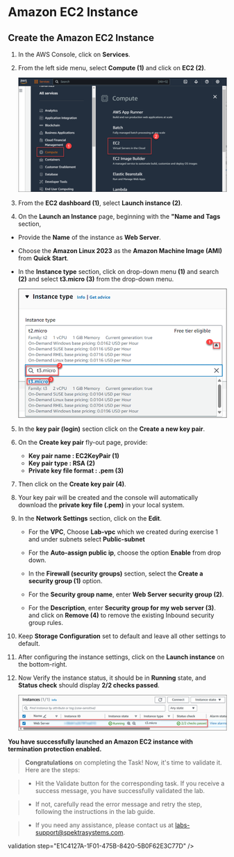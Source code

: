 # Amazon EC2 Instance

## Create the Amazon EC2 Instance

1. In the AWS Console, click on **Services**.

2. From the left side menu, select **Compute (1)** and click on **EC2 (2)**.
 
   ![](./img/aws2.png)

3.  From the **EC2 dashboard (1)**, select **Launch instance (2)**.

4.  On the **Launch an Instance** page, beginning with the **"Name and Tags** section,

  -  Provide the **Name** of the instance as **Web Server**.

  -  Choose the **Amazon Linux 2023** as the  **Amazon Machine Image (AMI)** from **Quick Start**.

  -  In the **Instance type** section, click on drop-down menu **(1)** and search **(2)** and select **t3.micro (3)** from the drop-down menu.

     ![](./img/InstannceType.png)


5. In the **key pair (login)** section click on the **Create a new key pair**.
   
6. On the **Create key pair** fly-out page, provide:
   * **Key pair name : EC2KeyPair (1)**
   * **Key pair type : RSA (2)**
   * **Private key file format : .pem (3)**
7. Then click on the **Create key pair (4)**.

8. Your key pair will be created and the console will automatically download the **private key file (.pem)** in your local system.

9. In the **Network Settings** section, click on the **Edit**. 

   * For the **VPC**, Choose **Lab-vpc** which we created during exercise 1 and under subnets select **Public-subnet**

   * For the **Auto-assign public ip**, choose the option **Enable** from drop down.

   * In the **Firewall (security groups)** section, select the **Create a security group (1)** option.
   
   * For the **Security group name**, enter **Web Server security group (2)**. 
   
   * For the **Description**, enter **Security group for my web server (3)**. and click on **Remove (4)** to remove the existing Inbound security group rules.

10. Keep **Storage Configuration** set to default and leave all other settings to default.

11. After configuring the instance settings, click on the **Launch instance** on the bottom-right.

12. Now Verify the instance status, it should be in  **Running** state, and **Status check** should display **2/2 checks passed**.

      ![](./img/success.png)

**You have successfully launched an Amazon EC2 instance with termination protection enabled.**

>**Congratulations** on completing the Task! Now, it's time to validate it. Here are the steps:

> - Hit the Validate button for the corresponding task. If you receive a success message, you have successfully validated the lab. 

> - If not, carefully read the error message and retry the step, following the instructions in the lab guide.

> - If you need any assistance, please contact us at labs-support@spektrasystems.com.

validation step="E1C4127A-1F01-475B-8420-5B0F62E3C77D" />
